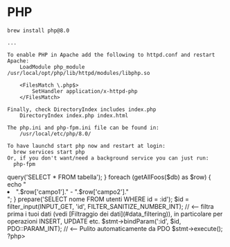 # PHP

```
brew install php@8.0

...

To enable PHP in Apache add the following to httpd.conf and restart Apache:
    LoadModule php_module /usr/local/opt/php/lib/httpd/modules/libphp.so

    <FilesMatch \.php$>
        SetHandler application/x-httpd-php
    </FilesMatch>

Finally, check DirectoryIndex includes index.php
    DirectoryIndex index.php index.html

The php.ini and php-fpm.ini file can be found in:
    /usr/local/etc/php/8.0/

To have launchd start php now and restart at login:
  brew services start php
Or, if you don't want/need a background service you can just run:
  php-fpm

```




<?php
function getAllFoos($db) {
    return $db->query('SELECT * FROM tabella');
}

foreach (getAllFoos($db) as $row) {
    echo "<li>".$row['campo1']." - ".$row['campo2']."</li>";
}

<?php
    $pdo = new PDO('sqlite:/path/db/utenti.db');
    $stmt = $pdo->prepare('SELECT nome FROM utenti WHERE id = :id');
    $id = filter_input(INPUT_GET, 'id', FILTER_SANITIZE_NUMBER_INT); // <-- filtra prima i tuoi dati (vedi [Filtraggio dei dati](#data_filtering)), in particolare per operazioni INSERT, UPDATE etc.
    $stmt->bindParam(':id', $id, PDO::PARAM_INT); // <-- Pulito automaticamente da PDO
    $stmt->execute();
?php>


